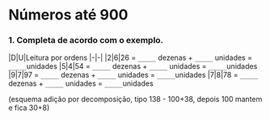 # Números até 900

### 1. Completa de acordo com o exemplo.
|D|U|Leitura por ordens
|-|-|
|2|6|26 = `_____` dezenas + `_____` unidades = `_____`unidades
|5|4|54 = `_____` dezenas + `_____` unidades = `_____`unidades
|9|7|97 = `_____` dezenas + `_____` unidades = `_____`unidades
|7|8|78 = `_____` dezenas + `_____` unidades = `_____`unidades

(esquema adição por decomposição, tipo 138 - 100+38, depois 100 mantem e fica 30+8)